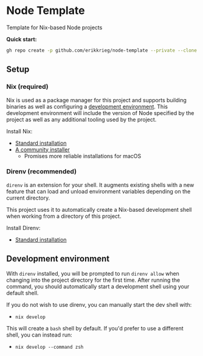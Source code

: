 # Node Template

Template for Nix-based Node projects

**Quick start:**

```sh
gh repo create -p github.com/erikkrieg/node-template --private --clone $REPO_NAME
```

## Setup

### Nix (required)

Nix is used as a package manager for this project and supports building binaries as well as configuring a [development environment](https://nixos.org/manual/nix/stable/command-ref/new-cli/nix3-develop.html?highlight=nix%20develop#examples). This development environment will include the version of Node specified by the project as well as any additional tooling used by the project.

Install Nix:

- [Standard installation](https://nixos.org/download)
- [A community installer](https://github.com/DeterminateSystems/nix-installer)
  - Promises more reliable installations for macOS

### Direnv (recommended)

`direnv` is an extension for your shell. It augments existing shells with a new feature that can load and unload environment variables depending on the current directory.

This project uses it to automatically create a Nix-based development shell when working from a directory of this project.

Install Direnv:

- [Standard installation](https://direnv.net/docs/installation.html)

## Development environment

With `direnv` installed, you will be prompted to run `direnv allow` when changing into the project directory for the first time. After running the command, you should automatically start a development shell using your default shell.

If you do not wish to use direnv, you can manually start the dev shell with:

- `nix develop`

This will create a `bash` shell by default. If you'd prefer to use a different shell, you can instead run:

- `nix develop --command zsh`
